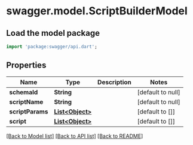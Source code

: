 # swagger.model.ScriptBuilderModel

## Load the model package
```dart
import 'package:swagger/api.dart';
```

## Properties
Name | Type | Description | Notes
------------ | ------------- | ------------- | -------------
**schemaId** | **String** |  | [default to null]
**scriptName** | **String** |  | [default to null]
**scriptParams** | [**List&lt;Object&gt;**](Object.md) |  | [default to []]
**script** | [**List&lt;Object&gt;**](Object.md) |  | [default to []]

[[Back to Model list]](../README.md#documentation-for-models) [[Back to API list]](../README.md#documentation-for-api-endpoints) [[Back to README]](../README.md)


